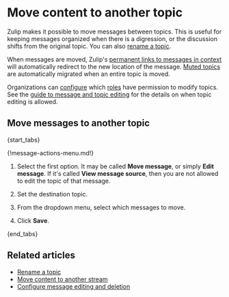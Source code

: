 # Move content to another topic

Zulip makes it possible to move messages between topics. This is
useful for keeping messages organized when there is a digression, or
the discussion shifts from the original topic. You can also [rename a
topic](/help/rename-a-topic).

When messages are moved, Zulip's [permanent links to messages in
context](/help/link-to-a-message-or-conversation#get-a-link-to-a-specific-message)
will automatically redirect to the new location of the message. [Muted
topics](/help/mute-a-topic) are automatically migrated when an entire
topic is moved.

Organizations can [configure](/help/configure-who-can-edit-topics) which
[roles](/help/roles-and-permissions) have permission to modify topics. See the
[guide to message and topic editing](/help/configure-message-editing-and-deletion)
for the details on when topic editing is allowed.

## Move messages to another topic

{start_tabs}

{!message-actions-menu.md!}

1. Select the first option. It may be called **Move message**,
   or simply **Edit message**. If it's called **View message source**, then you are not
   allowed to edit the topic of that message.

1. Set the destination topic.

1. From the dropdown menu, select which messages to move.

1. Click **Save**.

{end_tabs}

## Related articles

* [Rename a topic](/help/rename-a-topic)
* [Move content to another stream](/help/move-content-to-another-stream)
* [Configure message editing and deletion](/help/configure-message-editing-and-deletion)

